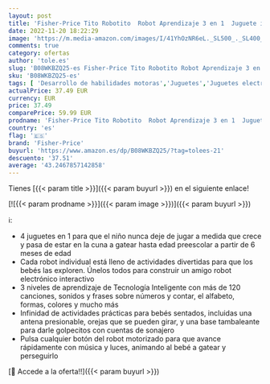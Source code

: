 ```yaml
---
layout: post
title: 'Fisher-Price Tito Robotito  Robot Aprendizaje 3 en 1  Juguete interactivo con luces y sonidos  regalo para bebés +6 meses  Mattel HCK45 '
date: 2022-11-20 18:22:29
image: 'https://m.media-amazon.com/images/I/41YhOzNR6eL._SL500_._SL400_.jpg'
comments: true
category: ofertas
author: 'tole.es'
slug: 'B08WKBZQ25-es Fisher-Price Tito Robotito Robot Aprendizaje 3 en 1...'
sku: 'B08WKBZQ25-es'
tags: [ 'Desarrollo de habilidades motoras','Juguetes','Juguetes electrónicos de desarrollo precoz','Juguetes para Bebés y primera infancia','Juguetes y juegos','bebés','fisher-price','🇪🇸', ]
actualPrice: 37.49 EUR
currency: EUR
price: 37.49
comparePrice: 59.99 EUR
prodname: 'Fisher-Price Tito Robotito  Robot Aprendizaje 3 en 1  Juguete interactivo con luces y sonidos  regalo para bebés +6 meses  Mattel HCK45 '
country: 'es'
flag: '🇪🇸'
brand: 'Fisher-Price'
buyurl: 'https://www.amazon.es/dp/B08WKBZQ25/?tag=tolees-21'
descuento: '37.51'
average: '43.2467857142858'
---
```


Tienes [{{< param title >}}]({{< param buyurl >}}) en el siguiente enlace!

[![{{< param prodname >}}]({{< param image >}})]({{< param buyurl >}})

ℹ️:

- 4 juguetes en 1 para que el niño nunca deje de jugar a medida que crece y pasa de estar en la cuna a gatear hasta edad preescolar a partir de 6 meses de edad
- Cada robot individual está lleno de actividades divertidas para que los bebés las exploren. Únelos todos para construir un amigo robot electrónico interactivo
- 3 niveles de aprendizaje de Tecnología Inteligente con más de 120 canciones, sonidos y frases sobre números y contar, el alfabeto, formas, colores y mucho más
- Infinidad de actividades prácticas para bebés sentados, incluidas una antena presionable, orejas que se pueden girar, y una base tambaleante para darle golpecitos con cuentas de sonajero
- Pulsa cualquier botón del robot motorizado para que avance rápidamente con música y luces, animando al bebé a gatear y perseguirlo

[🛒 Accede a la oferta!!]({{< param buyurl >}})
